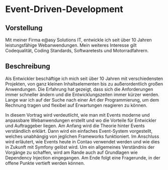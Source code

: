 # Event-Driven-Development

## Vorstellung

Mit meiner Firma e@asy Solutions IT, entwickle ich seit über 10 Jahren leistungsfähige Webanwendungen. Mein weiteres Interesse gilt Codequalität, Coding Standards, Softwaretests und Motorradfahrern.

## Beschreibung

Als Entwickler beschäftige ich mich seit über 10 Jahren mit verschiedensten Projekten, von ganz kleinen Inhaltselementen bis zu außerordentlich großen Anwendungen. Die Erfahrung hat gezeigt, dass sich die Anforderungen immer schneller ändern und die Entwicklungszeiten immer kürzer werden. Lange war ich auf der Suche nach einer Art der Programmierung, um dem Rechnung tragen und flexibel auf Erwartungen reagieren zu können.

In diesem Vortrag wird verdeutlicht, wie man mit Events moderne und anpassbare Webanwendungen erstellt und wo die Vorteile für Entwickler und Auftraggeber liegen. Am Anfang wird die Theorie hinter Events verständlich erklärt. Dann wird ein einfaches Event-System vorgestellt, welches unabhängig von jeglichen Frameworks funktioniert. Im Anschluss wird erläutert, wie Events heute in Contao verwendet werden und wie dies in Zukunft mit Symfony gelöst wird. Um ein allgemeines Verständnis der Vorgänge zu schaffen, wird am Rande auch auf Grundlagen wie Dependency Injection eingegangen. Am Ende folgt eine Fragerunde, in der offene Punkte vertieft werden können.
